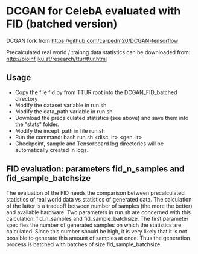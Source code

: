# DCGAN for CelebA evaluated with FID (batched version)

DCGAN fork from https://github.com/carpedm20/DCGAN-tensorflow

Precalculated real world / trainng data statistics can be downloaded from:
http://bioinf.jku.at/research/ttur/ttur.html

## Usage
- Copy the file fid.py from TTUR root into the DCGAN_FID_batched directory
- Modify the dataset variable in run.sh
- Modify the data_path variable in run.sh
- Download the precalculated statistics (see above) and save them into the "stats" folder.
- Modify the incept_path in file run.sh
- Run the command: bash run.sh <disc. lr> <gen. lr>
- Checkpoint, sample and Tensorboard log directories will be automatically created in logs.

## FID evaluation: parameters fid_n_samples and fid_sample_batchsize
The evaluation of the FID needs the comparison between precalculated statistics of real world data vs statistics of generated data.
The calculation of the latter is a tradeoff between number of samples (the more the better) and available hardware. Two parameters
in run.sh are concerned with this calculation: fid_n_samples and fid_sample_batchsize. The first parameter specifies the number of
generated samples on which the statistics are calculated. Since this number should be high, it is very likely that it is not possible 
to generate this amount of samples at once. Thus the generation process is batched with batches of size fid_sample_batchsize. 
